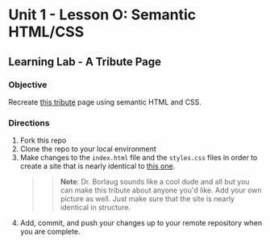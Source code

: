 # Unit 1 - Lesson O: Semantic HTML/CSS
## Learning Lab - A Tribute Page

### Objective
Recreate [this tribute](https://codepen.io/freeCodeCamp/full/zNqgVx) page using semantic HTML and CSS.

### Directions
1. Fork this repo
2. Clone the repo to your local environment
3. Make changes to the `index.html` file and the `styles.css` files in order to create a site that is nearly identical to [this one](https://codepen.io/freeCodeCamp/full/zNqgVx).
   >> **Note**: Dr. Borlaug sounds like a cool dude and all but you can make this tribute about anyone you'd like. Add your own picture as well. Just make sure that the site is nearly identical in structure.
4. Add, commit, and push your changes up to your remote repository when you are complete.
